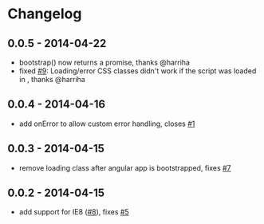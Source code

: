 # Changelog

## 0.0.5 - 2014-04-22
- bootstrap() now returns a promise, thanks @harriha
- fixed [#9](https://github.com/philippd/angular-deferred-bootstrap/issues/9): Loading/error CSS classes didn't work if the script was loaded in <head>, thanks @harriha

## 0.0.4 - 2014-04-16
- add onError to allow custom error handling, closes [#1](https://github.com/philippd/angular-deferred-bootstrap/issues/1)

## 0.0.3 - 2014-04-15
- remove loading class after angular app is bootstrapped, fixes [#7](https://github.com/philippd/angular-deferred-bootstrap/issues/7)

## 0.0.2 - 2014-04-15
- add support for IE8 ([#8](https://github.com/philippd/angular-deferred-bootstrap/pull/6)), fixes [#5](https://github.com/philippd/angular-deferred-bootstrap/issues/5)
